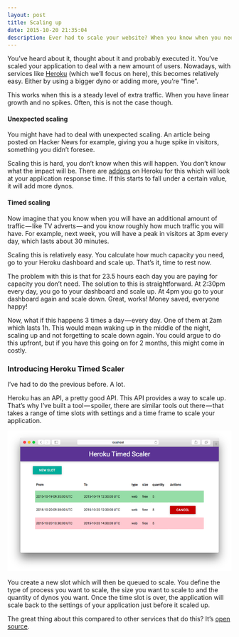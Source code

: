 ```yaml
---
layout: post
title: Scaling up
date: 2015-10-20 21:35:04
description: Ever had to scale your website? When you know when you need more scale, it is easy to execute. Now, let's automate.
---
```

You’ve heard about it, thought about it and probably executed it. You’ve scaled your application to deal with a new amount of users. Nowadays, with services like [Heroku](https://www.heroku.com/) (which we’ll focus on here), this becomes relatively easy. Either by using a bigger dyno or adding more, you’re “fine”.

This works when this is a steady level of extra traffic. When you have linear growth and no spikes. Often, this is not the case though.

#### Unexpected scaling

You might have had to deal with unexpected scaling. An article being posted on Hacker News for example, giving you a huge spike in visitors, something you didn’t foresee.

Scaling this is hard, you don’t know when this will happen. You don’t know what the impact will be. There are [addons](https://elements.heroku.com/) on Heroku for this which will look at your application response time. If this starts to fall under a certain value, it will add more dynos.

#### Timed scaling
Now imagine that you know when you will have an additional amount of traffic — like TV adverts — and you know roughly how much traffic you will have. For example, next week, you will have a peak in visitors at 3pm every day, which lasts about 30 minutes.

Scaling this is relatively easy. You calculate how much capacity you need, go to your Heroku dashboard and scale up. That’s it, time to rest now.

The problem with this is that for 23.5 hours each day you are paying for capacity you don’t need. The solution to this is straightforward. At 2:30pm every day, you go to your dashboard and scale up. At 4pm you go to your dashboard again and scale down. Great, works! Money saved, everyone happy!

Now, what if this happens 3 times a day — every day. One of them at 2am which lasts 1h. This would mean waking up in the middle of the night, scaling up and not forgetting to scale down again. You could argue to do this upfront, but if you have this going on for 2 months, this might come in costly.

### Introducing Heroku Timed Scaler
I’ve had to do the previous before. A lot.

Heroku has an API, a pretty good API. This API provides a way to scale up. That’s why I’ve built a tool — spoiler, there are similar tools out there — that takes a range of time slots with settings and a time frame to scale your application.

![Heroku Timed Scaler](/img/scaling-up.png)

You create a new slot which will then be queued to scale. You define the type of process you want to scale, the size you want to scale to and the quantity of dynos you want. Once the time slot is over, the application will scale back to the settings of your application just before it scaled up.

The great thing about this compared to other services that do this? It’s [open source](https://github.com/jelmersnoeck/heroku-timed-scaler).
